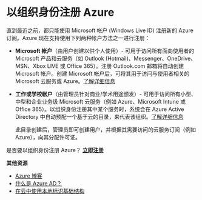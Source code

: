 <properties
    pageTitle="以组织身份注册 Azure"
    description="了解如何通过工作或学校帐户，来利用现有的用户帐户、策略、设置或已有的本地服务器部署，以及提高组织的本地标识基础结构与 Azure AD 之间的效率。"
    services="active-directory"
    documentationcenter=""
    author="curtand"
    manager="femila" />
<tags
    ms.assetid="1b7f6dc2-bbdb-4aee-a615-db2f991f46ed"
    ms.service="active-directory"
    ms.workload="identity"
    ms.tgt_pltfrm="na"
    ms.devlang="na"
    ms.topic="article"
    ms.date="03/09/2017"
    wacn.date="04/05/2017"
    ms.author="curtand" />  


# 以组织身份注册 Azure
直到最近之前，都只能使用 Microsoft 帐户 (Windows Live ID) 注册新的 Azure 订阅。Azure 现在支持使用下列两种帐户方法之一进行注册：

- **Microsoft 帐户**（由用户创建以供个人使用）- 可用于访问所有面向使用者的 Microsoft 产品和云服务（如 Outlook (Hotmail)、Messenger、OneDrive、MSN、Xbox LIVE 或 Office 365）。注册 Outlook.com 邮箱将自动创建 Microsoft 帐户。创建 Microsoft 帐户后，可将其用于访问与使用者相关的 Microsoft 云服务或 Azure。[了解详细信息](http://www.microsoft.com/account/default.aspx)
- **工作或学校帐户**（由管理员针对商业/学术用途颁发）- 可用于访问所有小型、中型和企业业务级 Microsoft 云服务（例如 Azure、Microsoft Intune 或 Office 365）。以组织身份注册其中某个服务时，系统会在 Azure Active Directory 中自动预配一个基于云的目录，来代表该组织。[了解详细信息](/documentation/articles/active-directory-administer/)
  
    此目录创建后，管理员即可创建用户，并根据其需要访问的云服务订阅（例如 Azure），向其分配许可证。

是否要以组织身份注册 Azure？ [**立即注册**](/pricing/)

**其他资源**

- [Azure 博客](https://azure.microsoft.com/blog/)
- [什么是 Azure AD？](/documentation/articles/active-directory-whatis/)
- [在云中使用本地标识基础结构](/documentation/articles/active-directory-aadconnect/)

<!---HONumber=Mooncake_0327_2017-->
<!---Update_Description: update meta properties -->